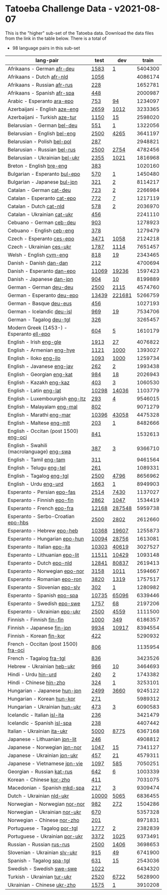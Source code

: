 # Tatoeba Challenge Data - v2021-08-07

This is the "higher" sub-set of the Tatoeba data.
Download the data files from the link in the table below.
There is a total of

* 98  language pairs in this sub-set

| lang-pair |    test    |    dev     |    train   |
|-----------|------------|------------|------------|
|            Afrikaans - German  [afr-deu](https://object.pouta.csc.fi/Tatoeba-Challenge-v2021-08-07/afr-deu.tar)  | [      1583](https://github.com/Helsinki-NLP/Tatoeba-Challenge/blob/v2021-08-07/data/test/afr-deu/test.txt)| [         1](https://github.com/Helsinki-NLP/Tatoeba-Challenge/blob/v2021-08-07/data/dev/afr-deu/dev.txt)|    5404300|
|             Afrikaans - Dutch  [afr-nld](https://object.pouta.csc.fi/Tatoeba-Challenge-v2021-08-07/afr-nld.tar)  | [      1056](https://github.com/Helsinki-NLP/Tatoeba-Challenge/blob/v2021-08-07/data/test/afr-nld/test.txt)|            |    4086174|
|           Afrikaans - Russian  [afr-rus](https://object.pouta.csc.fi/Tatoeba-Challenge-v2021-08-07/afr-rus.tar)  | [       228](https://github.com/Helsinki-NLP/Tatoeba-Challenge/blob/v2021-08-07/data/test/afr-rus/test.txt)|            |    1652781|
|           Afrikaans - Spanish  [afr-spa](https://object.pouta.csc.fi/Tatoeba-Challenge-v2021-08-07/afr-spa.tar)  | [       448](https://github.com/Helsinki-NLP/Tatoeba-Challenge/blob/v2021-08-07/data/test/afr-spa/test.txt)|            |    2000987|
|            Arabic - Esperanto  [ara-epo](https://object.pouta.csc.fi/Tatoeba-Challenge-v2021-08-07/ara-epo.tar)  | [       753](https://github.com/Helsinki-NLP/Tatoeba-Challenge/blob/v2021-08-07/data/test/ara-epo/test.txt)| [        94](https://github.com/Helsinki-NLP/Tatoeba-Challenge/blob/v2021-08-07/data/dev/ara-epo/dev.txt)|    1234097|
|         Azerbaijani - English  [aze-eng](https://object.pouta.csc.fi/Tatoeba-Challenge-v2021-08-07/aze-eng.tar)  | [      2659](https://github.com/Helsinki-NLP/Tatoeba-Challenge/blob/v2021-08-07/data/test/aze-eng/test.txt)| [      1012](https://github.com/Helsinki-NLP/Tatoeba-Challenge/blob/v2021-08-07/data/dev/aze-eng/dev.txt)|    3233365|
|         Azerbaijani - Turkish  [aze-tur](https://object.pouta.csc.fi/Tatoeba-Challenge-v2021-08-07/aze-tur.tar)  | [      1150](https://github.com/Helsinki-NLP/Tatoeba-Challenge/blob/v2021-08-07/data/test/aze-tur/test.txt)| [        15](https://github.com/Helsinki-NLP/Tatoeba-Challenge/blob/v2021-08-07/data/dev/aze-tur/dev.txt)|    2598020|
|           Belarusian - German  [bel-deu](https://object.pouta.csc.fi/Tatoeba-Challenge-v2021-08-07/bel-deu.tar)  | [       551](https://github.com/Helsinki-NLP/Tatoeba-Challenge/blob/v2021-08-07/data/test/bel-deu/test.txt)| [         1](https://github.com/Helsinki-NLP/Tatoeba-Challenge/blob/v2021-08-07/data/dev/bel-deu/dev.txt)|    1322056|
|          Belarusian - English  [bel-eng](https://object.pouta.csc.fi/Tatoeba-Challenge-v2021-08-07/bel-eng.tar)  | [      2500](https://github.com/Helsinki-NLP/Tatoeba-Challenge/blob/v2021-08-07/data/test/bel-eng/test.txt)| [      4265](https://github.com/Helsinki-NLP/Tatoeba-Challenge/blob/v2021-08-07/data/dev/bel-eng/dev.txt)|    3641197|
|           Belarusian - Polish  [bel-pol](https://object.pouta.csc.fi/Tatoeba-Challenge-v2021-08-07/bel-pol.tar)  | [       287](https://github.com/Helsinki-NLP/Tatoeba-Challenge/blob/v2021-08-07/data/test/bel-pol/test.txt)|            |    2948821|
|          Belarusian - Russian  [bel-rus](https://object.pouta.csc.fi/Tatoeba-Challenge-v2021-08-07/bel-rus.tar)  | [      2500](https://github.com/Helsinki-NLP/Tatoeba-Challenge/blob/v2021-08-07/data/test/bel-rus/test.txt)| [      2754](https://github.com/Helsinki-NLP/Tatoeba-Challenge/blob/v2021-08-07/data/dev/bel-rus/dev.txt)|    4782456|
|        Belarusian - Ukrainian  [bel-ukr](https://object.pouta.csc.fi/Tatoeba-Challenge-v2021-08-07/bel-ukr.tar)  | [      2355](https://github.com/Helsinki-NLP/Tatoeba-Challenge/blob/v2021-08-07/data/test/bel-ukr/test.txt)| [      1021](https://github.com/Helsinki-NLP/Tatoeba-Challenge/blob/v2021-08-07/data/dev/bel-ukr/dev.txt)|    1816968|
|              Breton - English  [bre-eng](https://object.pouta.csc.fi/Tatoeba-Challenge-v2021-08-07/bre-eng.tar)  | [       383](https://github.com/Helsinki-NLP/Tatoeba-Challenge/blob/v2021-08-07/data/test/bre-eng/test.txt)|            |    1020160|
|         Bulgarian - Esperanto  [bul-epo](https://object.pouta.csc.fi/Tatoeba-Challenge-v2021-08-07/bul-epo.tar)  | [       570](https://github.com/Helsinki-NLP/Tatoeba-Challenge/blob/v2021-08-07/data/test/bul-epo/test.txt)| [         1](https://github.com/Helsinki-NLP/Tatoeba-Challenge/blob/v2021-08-07/data/dev/bul-epo/dev.txt)|    1450480|
|          Bulgarian - Japanese  [bul-jpn](https://object.pouta.csc.fi/Tatoeba-Challenge-v2021-08-07/bul-jpn.tar)  | [       321](https://github.com/Helsinki-NLP/Tatoeba-Challenge/blob/v2021-08-07/data/test/bul-jpn/test.txt)| [         2](https://github.com/Helsinki-NLP/Tatoeba-Challenge/blob/v2021-08-07/data/dev/bul-jpn/dev.txt)|    8114217|
|              Catalan - German  [cat-deu](https://object.pouta.csc.fi/Tatoeba-Challenge-v2021-08-07/cat-deu.tar)  | [       723](https://github.com/Helsinki-NLP/Tatoeba-Challenge/blob/v2021-08-07/data/test/cat-deu/test.txt)| [         2](https://github.com/Helsinki-NLP/Tatoeba-Challenge/blob/v2021-08-07/data/dev/cat-deu/dev.txt)|    2266984|
|           Catalan - Esperanto  [cat-epo](https://object.pouta.csc.fi/Tatoeba-Challenge-v2021-08-07/cat-epo.tar)  | [       772](https://github.com/Helsinki-NLP/Tatoeba-Challenge/blob/v2021-08-07/data/test/cat-epo/test.txt)| [         7](https://github.com/Helsinki-NLP/Tatoeba-Challenge/blob/v2021-08-07/data/dev/cat-epo/dev.txt)|    1217119|
|               Catalan - Dutch  [cat-nld](https://object.pouta.csc.fi/Tatoeba-Challenge-v2021-08-07/cat-nld.tar)  | [       578](https://github.com/Helsinki-NLP/Tatoeba-Challenge/blob/v2021-08-07/data/test/cat-nld/test.txt)| [         2](https://github.com/Helsinki-NLP/Tatoeba-Challenge/blob/v2021-08-07/data/dev/cat-nld/dev.txt)|    2036970|
|           Catalan - Ukrainian  [cat-ukr](https://object.pouta.csc.fi/Tatoeba-Challenge-v2021-08-07/cat-ukr.tar)  | [       456](https://github.com/Helsinki-NLP/Tatoeba-Challenge/blob/v2021-08-07/data/test/cat-ukr/test.txt)|            |    2241110|
|              Cebuano - German  [ceb-deu](https://object.pouta.csc.fi/Tatoeba-Challenge-v2021-08-07/ceb-deu.tar)  | [       903](https://github.com/Helsinki-NLP/Tatoeba-Challenge/blob/v2021-08-07/data/test/ceb-deu/test.txt)|            |    1278923|
|             Cebuano - English  [ceb-eng](https://object.pouta.csc.fi/Tatoeba-Challenge-v2021-08-07/ceb-eng.tar)  | [       378](https://github.com/Helsinki-NLP/Tatoeba-Challenge/blob/v2021-08-07/data/test/ceb-eng/test.txt)|            |    1279479|
|             Czech - Esperanto  [ces-epo](https://object.pouta.csc.fi/Tatoeba-Challenge-v2021-08-07/ces-epo.tar)  | [      3471](https://github.com/Helsinki-NLP/Tatoeba-Challenge/blob/v2021-08-07/data/test/ces-epo/test.txt)| [      1058](https://github.com/Helsinki-NLP/Tatoeba-Challenge/blob/v2021-08-07/data/dev/ces-epo/dev.txt)|    2124218|
|             Czech - Ukrainian  [ces-ukr](https://object.pouta.csc.fi/Tatoeba-Challenge-v2021-08-07/ces-ukr.tar)  | [      1787](https://github.com/Helsinki-NLP/Tatoeba-Challenge/blob/v2021-08-07/data/test/ces-ukr/test.txt)| [      1114](https://github.com/Helsinki-NLP/Tatoeba-Challenge/blob/v2021-08-07/data/dev/ces-ukr/dev.txt)|    7651457|
|               Welsh - English  [cym-eng](https://object.pouta.csc.fi/Tatoeba-Challenge-v2021-08-07/cym-eng.tar)  | [       818](https://github.com/Helsinki-NLP/Tatoeba-Challenge/blob/v2021-08-07/data/test/cym-eng/test.txt)| [        19](https://github.com/Helsinki-NLP/Tatoeba-Challenge/blob/v2021-08-07/data/dev/cym-eng/dev.txt)|    2343465|
|               Danish - Danish  [dan-dan](https://object.pouta.csc.fi/Tatoeba-Challenge-v2021-08-07/dan-dan.tar)  | [       212](https://github.com/Helsinki-NLP/Tatoeba-Challenge/blob/v2021-08-07/data/test/dan-dan/test.txt)|            |    4700694|
|            Danish - Esperanto  [dan-epo](https://object.pouta.csc.fi/Tatoeba-Challenge-v2021-08-07/dan-epo.tar)  | [     11069](https://github.com/Helsinki-NLP/Tatoeba-Challenge/blob/v2021-08-07/data/test/dan-epo/test.txt)| [     19236](https://github.com/Helsinki-NLP/Tatoeba-Challenge/blob/v2021-08-07/data/dev/dan-epo/dev.txt)|    1597423|
|             Danish - Japanese  [dan-jpn](https://object.pouta.csc.fi/Tatoeba-Challenge-v2021-08-07/dan-jpn.tar)  | [       904](https://github.com/Helsinki-NLP/Tatoeba-Challenge/blob/v2021-08-07/data/test/dan-jpn/test.txt)| [        10](https://github.com/Helsinki-NLP/Tatoeba-Challenge/blob/v2021-08-07/data/dev/dan-jpn/dev.txt)|    8199889|
|               German - German  [deu-deu](https://object.pouta.csc.fi/Tatoeba-Challenge-v2021-08-07/deu-deu.tar)  | [      2500](https://github.com/Helsinki-NLP/Tatoeba-Challenge/blob/v2021-08-07/data/test/deu-deu/test.txt)| [      2115](https://github.com/Helsinki-NLP/Tatoeba-Challenge/blob/v2021-08-07/data/dev/deu-deu/dev.txt)|    4574760|
|            German - Esperanto  [deu-epo](https://object.pouta.csc.fi/Tatoeba-Challenge-v2021-08-07/deu-epo.tar)  | [     13439](https://github.com/Helsinki-NLP/Tatoeba-Challenge/blob/v2021-08-07/data/test/deu-epo/test.txt)| [    221681](https://github.com/Helsinki-NLP/Tatoeba-Challenge/blob/v2021-08-07/data/dev/deu-epo/dev.txt)|    5266759|
|               German - Basque  [deu-eus](https://object.pouta.csc.fi/Tatoeba-Challenge-v2021-08-07/deu-eus.tar)  | [       456](https://github.com/Helsinki-NLP/Tatoeba-Challenge/blob/v2021-08-07/data/test/deu-eus/test.txt)|            |    1027193|
|            German - Icelandic  [deu-isl](https://object.pouta.csc.fi/Tatoeba-Challenge-v2021-08-07/deu-isl.tar)  | [       969](https://github.com/Helsinki-NLP/Tatoeba-Challenge/blob/v2021-08-07/data/test/deu-isl/test.txt)| [        19](https://github.com/Helsinki-NLP/Tatoeba-Challenge/blob/v2021-08-07/data/dev/deu-isl/dev.txt)|    7534706|
|              German - Tagalog  [deu-tgl](https://object.pouta.csc.fi/Tatoeba-Challenge-v2021-08-07/deu-tgl.tar)  | [       326](https://github.com/Helsinki-NLP/Tatoeba-Challenge/blob/v2021-08-07/data/test/deu-tgl/test.txt)|            |    3265457|
|  Modern Greek (1453-) - Esperanto  [ell-epo](https://object.pouta.csc.fi/Tatoeba-Challenge-v2021-08-07/ell-epo.tar)  | [       604](https://github.com/Helsinki-NLP/Tatoeba-Challenge/blob/v2021-08-07/data/test/ell-epo/test.txt)| [         5](https://github.com/Helsinki-NLP/Tatoeba-Challenge/blob/v2021-08-07/data/dev/ell-epo/dev.txt)|    1610179|
|               English - Irish  [eng-gle](https://object.pouta.csc.fi/Tatoeba-Challenge-v2021-08-07/eng-gle.tar)  | [      1913](https://github.com/Helsinki-NLP/Tatoeba-Challenge/blob/v2021-08-07/data/test/eng-gle/test.txt)| [        27](https://github.com/Helsinki-NLP/Tatoeba-Challenge/blob/v2021-08-07/data/dev/eng-gle/dev.txt)|    4076822|
|            English - Armenian  [eng-hye](https://object.pouta.csc.fi/Tatoeba-Challenge-v2021-08-07/eng-hye.tar)  | [      1121](https://github.com/Helsinki-NLP/Tatoeba-Challenge/blob/v2021-08-07/data/test/eng-hye/test.txt)| [      1000](https://github.com/Helsinki-NLP/Tatoeba-Challenge/blob/v2021-08-07/data/dev/eng-hye/dev.txt)|    1393027|
|               English - Iloko  [eng-ilo](https://object.pouta.csc.fi/Tatoeba-Challenge-v2021-08-07/eng-ilo.tar)  | [      1093](https://github.com/Helsinki-NLP/Tatoeba-Challenge/blob/v2021-08-07/data/test/eng-ilo/test.txt)| [      1000](https://github.com/Helsinki-NLP/Tatoeba-Challenge/blob/v2021-08-07/data/dev/eng-ilo/dev.txt)|    1259734|
|            English - Javanese  [eng-jav](https://object.pouta.csc.fi/Tatoeba-Challenge-v2021-08-07/eng-jav.tar)  | [       262](https://github.com/Helsinki-NLP/Tatoeba-Challenge/blob/v2021-08-07/data/test/eng-jav/test.txt)| [         2](https://github.com/Helsinki-NLP/Tatoeba-Challenge/blob/v2021-08-07/data/dev/eng-jav/dev.txt)|    1993438|
|            English - Georgian  [eng-kat](https://object.pouta.csc.fi/Tatoeba-Challenge-v2021-08-07/eng-kat.tar)  | [       984](https://github.com/Helsinki-NLP/Tatoeba-Challenge/blob/v2021-08-07/data/test/eng-kat/test.txt)| [        18](https://github.com/Helsinki-NLP/Tatoeba-Challenge/blob/v2021-08-07/data/dev/eng-kat/dev.txt)|    2026943|
|              English - Kazakh  [eng-kaz](https://object.pouta.csc.fi/Tatoeba-Challenge-v2021-08-07/eng-kaz.tar)  | [       403](https://github.com/Helsinki-NLP/Tatoeba-Challenge/blob/v2021-08-07/data/test/eng-kaz/test.txt)| [         3](https://github.com/Helsinki-NLP/Tatoeba-Challenge/blob/v2021-08-07/data/dev/eng-kaz/dev.txt)|    1060530|
|               English - Latin  [eng-lat](https://object.pouta.csc.fi/Tatoeba-Challenge-v2021-08-07/eng-lat.tar)  | [     10298](https://github.com/Helsinki-NLP/Tatoeba-Challenge/blob/v2021-08-07/data/test/eng-lat/test.txt)| [     14036](https://github.com/Helsinki-NLP/Tatoeba-Challenge/blob/v2021-08-07/data/dev/eng-lat/dev.txt)|    1103779|
|       English - Luxembourgish  [eng-ltz](https://object.pouta.csc.fi/Tatoeba-Challenge-v2021-08-07/eng-ltz.tar)  | [       293](https://github.com/Helsinki-NLP/Tatoeba-Challenge/blob/v2021-08-07/data/test/eng-ltz/test.txt)| [         4](https://github.com/Helsinki-NLP/Tatoeba-Challenge/blob/v2021-08-07/data/dev/eng-ltz/dev.txt)|    9546015|
|           English - Malayalam  [eng-mal](https://object.pouta.csc.fi/Tatoeba-Challenge-v2021-08-07/eng-mal.tar)  | [       802](https://github.com/Helsinki-NLP/Tatoeba-Challenge/blob/v2021-08-07/data/test/eng-mal/test.txt)|            |    9071279|
|             English - Marathi  [eng-mar](https://object.pouta.csc.fi/Tatoeba-Challenge-v2021-08-07/eng-mar.tar)  | [     10396](https://github.com/Helsinki-NLP/Tatoeba-Challenge/blob/v2021-08-07/data/test/eng-mar/test.txt)| [     43058](https://github.com/Helsinki-NLP/Tatoeba-Challenge/blob/v2021-08-07/data/dev/eng-mar/dev.txt)|    4475328|
|             English - Maltese  [eng-mlt](https://object.pouta.csc.fi/Tatoeba-Challenge-v2021-08-07/eng-mlt.tar)  | [       203](https://github.com/Helsinki-NLP/Tatoeba-Challenge/blob/v2021-08-07/data/test/eng-mlt/test.txt)| [         1](https://github.com/Helsinki-NLP/Tatoeba-Challenge/blob/v2021-08-07/data/dev/eng-mlt/dev.txt)|    8482666|
|  English - Occitan (post 1500)  [eng-oci](https://object.pouta.csc.fi/Tatoeba-Challenge-v2021-08-07/eng-oci.tar)  | [       841](https://github.com/Helsinki-NLP/Tatoeba-Challenge/blob/v2021-08-07/data/test/eng-oci/test.txt)|            |    1532613|
|  English - Swahili (macrolanguage)  [eng-swa](https://object.pouta.csc.fi/Tatoeba-Challenge-v2021-08-07/eng-swa.tar)  | [       387](https://github.com/Helsinki-NLP/Tatoeba-Challenge/blob/v2021-08-07/data/test/eng-swa/test.txt)| [         3](https://github.com/Helsinki-NLP/Tatoeba-Challenge/blob/v2021-08-07/data/dev/eng-swa/dev.txt)|    9366710|
|               English - Tamil  [eng-tam](https://object.pouta.csc.fi/Tatoeba-Challenge-v2021-08-07/eng-tam.tar)  | [       311](https://github.com/Helsinki-NLP/Tatoeba-Challenge/blob/v2021-08-07/data/test/eng-tam/test.txt)|            |    9461564|
|              English - Telugu  [eng-tel](https://object.pouta.csc.fi/Tatoeba-Challenge-v2021-08-07/eng-tel.tar)  | [       261](https://github.com/Helsinki-NLP/Tatoeba-Challenge/blob/v2021-08-07/data/test/eng-tel/test.txt)|            |    1089331|
|             English - Tagalog  [eng-tgl](https://object.pouta.csc.fi/Tatoeba-Challenge-v2021-08-07/eng-tgl.tar)  | [      2500](https://github.com/Helsinki-NLP/Tatoeba-Challenge/blob/v2021-08-07/data/test/eng-tgl/test.txt)| [      4796](https://github.com/Helsinki-NLP/Tatoeba-Challenge/blob/v2021-08-07/data/dev/eng-tgl/dev.txt)|    8656962|
|                English - Urdu  [eng-urd](https://object.pouta.csc.fi/Tatoeba-Challenge-v2021-08-07/eng-urd.tar)  | [      1663](https://github.com/Helsinki-NLP/Tatoeba-Challenge/blob/v2021-08-07/data/test/eng-urd/test.txt)| [         1](https://github.com/Helsinki-NLP/Tatoeba-Challenge/blob/v2021-08-07/data/dev/eng-urd/dev.txt)|    8949903|
|           Esperanto - Persian  [epo-fas](https://object.pouta.csc.fi/Tatoeba-Challenge-v2021-08-07/epo-fas.tar)  | [      2514](https://github.com/Helsinki-NLP/Tatoeba-Challenge/blob/v2021-08-07/data/test/epo-fas/test.txt)| [      7430](https://github.com/Helsinki-NLP/Tatoeba-Challenge/blob/v2021-08-07/data/dev/epo-fas/dev.txt)|    1137027|
|           Esperanto - Finnish  [epo-fin](https://object.pouta.csc.fi/Tatoeba-Challenge-v2021-08-07/epo-fin.tar)  | [      2862](https://github.com/Helsinki-NLP/Tatoeba-Challenge/blob/v2021-08-07/data/test/epo-fin/test.txt)| [      1047](https://github.com/Helsinki-NLP/Tatoeba-Challenge/blob/v2021-08-07/data/dev/epo-fin/dev.txt)|    1534419|
|            Esperanto - French  [epo-fra](https://object.pouta.csc.fi/Tatoeba-Challenge-v2021-08-07/epo-fra.tar)  | [     12168](https://github.com/Helsinki-NLP/Tatoeba-Challenge/blob/v2021-08-07/data/test/epo-fra/test.txt)| [    287548](https://github.com/Helsinki-NLP/Tatoeba-Challenge/blob/v2021-08-07/data/dev/epo-fra/dev.txt)|    5959738|
|    Esperanto - Serbo-Croatian  [epo-hbs](https://object.pouta.csc.fi/Tatoeba-Challenge-v2021-08-07/epo-hbs.tar)  | [      2500](https://github.com/Helsinki-NLP/Tatoeba-Challenge/blob/v2021-08-07/data/test/epo-hbs/test.txt)| [      2802](https://github.com/Helsinki-NLP/Tatoeba-Challenge/blob/v2021-08-07/data/dev/epo-hbs/dev.txt)|    2612660|
|            Esperanto - Hebrew  [epo-heb](https://object.pouta.csc.fi/Tatoeba-Challenge-v2021-08-07/epo-heb.tar)  | [     10368](https://github.com/Helsinki-NLP/Tatoeba-Challenge/blob/v2021-08-07/data/test/epo-heb/test.txt)| [     19607](https://github.com/Helsinki-NLP/Tatoeba-Challenge/blob/v2021-08-07/data/dev/epo-heb/dev.txt)|    1255873|
|         Esperanto - Hungarian  [epo-hun](https://object.pouta.csc.fi/Tatoeba-Challenge-v2021-08-07/epo-hun.tar)  | [     10094](https://github.com/Helsinki-NLP/Tatoeba-Challenge/blob/v2021-08-07/data/test/epo-hun/test.txt)| [     28756](https://github.com/Helsinki-NLP/Tatoeba-Challenge/blob/v2021-08-07/data/dev/epo-hun/dev.txt)|    1613081|
|           Esperanto - Italian  [epo-ita](https://object.pouta.csc.fi/Tatoeba-Challenge-v2021-08-07/epo-ita.tar)  | [     10303](https://github.com/Helsinki-NLP/Tatoeba-Challenge/blob/v2021-08-07/data/test/epo-ita/test.txt)| [     40619](https://github.com/Helsinki-NLP/Tatoeba-Challenge/blob/v2021-08-07/data/dev/epo-ita/dev.txt)|    3027527|
|        Esperanto - Lithuanian  [epo-lit](https://object.pouta.csc.fi/Tatoeba-Challenge-v2021-08-07/epo-lit.tar)  | [     11511](https://github.com/Helsinki-NLP/Tatoeba-Challenge/blob/v2021-08-07/data/test/epo-lit/test.txt)| [     10429](https://github.com/Helsinki-NLP/Tatoeba-Challenge/blob/v2021-08-07/data/dev/epo-lit/dev.txt)|    1093148|
|             Esperanto - Dutch  [epo-nld](https://object.pouta.csc.fi/Tatoeba-Challenge-v2021-08-07/epo-nld.tar)  | [     12841](https://github.com/Helsinki-NLP/Tatoeba-Challenge/blob/v2021-08-07/data/test/epo-nld/test.txt)| [     80837](https://github.com/Helsinki-NLP/Tatoeba-Challenge/blob/v2021-08-07/data/dev/epo-nld/dev.txt)|    2619413|
|         Esperanto - Norwegian  [epo-nor](https://object.pouta.csc.fi/Tatoeba-Challenge-v2021-08-07/epo-nor.tar)  | [      3158](https://github.com/Helsinki-NLP/Tatoeba-Challenge/blob/v2021-08-07/data/test/epo-nor/test.txt)| [      1011](https://github.com/Helsinki-NLP/Tatoeba-Challenge/blob/v2021-08-07/data/dev/epo-nor/dev.txt)|    1594667|
|          Esperanto - Romanian  [epo-ron](https://object.pouta.csc.fi/Tatoeba-Challenge-v2021-08-07/epo-ron.tar)  | [      3820](https://github.com/Helsinki-NLP/Tatoeba-Challenge/blob/v2021-08-07/data/test/epo-ron/test.txt)| [      1319](https://github.com/Helsinki-NLP/Tatoeba-Challenge/blob/v2021-08-07/data/dev/epo-ron/dev.txt)|    1757517|
|         Esperanto - Slovenian  [epo-slv](https://object.pouta.csc.fi/Tatoeba-Challenge-v2021-08-07/epo-slv.tar)  | [       302](https://github.com/Helsinki-NLP/Tatoeba-Challenge/blob/v2021-08-07/data/test/epo-slv/test.txt)| [         1](https://github.com/Helsinki-NLP/Tatoeba-Challenge/blob/v2021-08-07/data/dev/epo-slv/dev.txt)|    1280982|
|           Esperanto - Spanish  [epo-spa](https://object.pouta.csc.fi/Tatoeba-Challenge-v2021-08-07/epo-spa.tar)  | [     10735](https://github.com/Helsinki-NLP/Tatoeba-Challenge/blob/v2021-08-07/data/test/epo-spa/test.txt)| [     65096](https://github.com/Helsinki-NLP/Tatoeba-Challenge/blob/v2021-08-07/data/dev/epo-spa/dev.txt)|    6339446|
|           Esperanto - Swedish  [epo-swe](https://object.pouta.csc.fi/Tatoeba-Challenge-v2021-08-07/epo-swe.tar)  | [      1757](https://github.com/Helsinki-NLP/Tatoeba-Challenge/blob/v2021-08-07/data/test/epo-swe/test.txt)| [        68](https://github.com/Helsinki-NLP/Tatoeba-Challenge/blob/v2021-08-07/data/dev/epo-swe/dev.txt)|    2197206|
|         Esperanto - Ukrainian  [epo-ukr](https://object.pouta.csc.fi/Tatoeba-Challenge-v2021-08-07/epo-ukr.tar)  | [      2500](https://github.com/Helsinki-NLP/Tatoeba-Challenge/blob/v2021-08-07/data/test/epo-ukr/test.txt)| [      4559](https://github.com/Helsinki-NLP/Tatoeba-Challenge/blob/v2021-08-07/data/dev/epo-ukr/dev.txt)|    1111500|
|             Finnish - Finnish  [fin-fin](https://object.pouta.csc.fi/Tatoeba-Challenge-v2021-08-07/fin-fin.tar)  | [      1000](https://github.com/Helsinki-NLP/Tatoeba-Challenge/blob/v2021-08-07/data/test/fin-fin/test.txt)| [       349](https://github.com/Helsinki-NLP/Tatoeba-Challenge/blob/v2021-08-07/data/dev/fin-fin/dev.txt)|    6186357|
|            Finnish - Japanese  [fin-jpn](https://object.pouta.csc.fi/Tatoeba-Challenge-v2021-08-07/fin-jpn.tar)  | [      9934](https://github.com/Helsinki-NLP/Tatoeba-Challenge/blob/v2021-08-07/data/test/fin-jpn/test.txt)| [     10917](https://github.com/Helsinki-NLP/Tatoeba-Challenge/blob/v2021-08-07/data/dev/fin-jpn/dev.txt)|    8394554|
|              Finnish - Korean  [fin-kor](https://object.pouta.csc.fi/Tatoeba-Challenge-v2021-08-07/fin-kor.tar)  | [       422](https://github.com/Helsinki-NLP/Tatoeba-Challenge/blob/v2021-08-07/data/test/fin-kor/test.txt)|            |    5290932|
|  French - Occitan (post 1500)  [fra-oci](https://object.pouta.csc.fi/Tatoeba-Challenge-v2021-08-07/fra-oci.tar)  | [       806](https://github.com/Helsinki-NLP/Tatoeba-Challenge/blob/v2021-08-07/data/test/fra-oci/test.txt)|            |    1135954|
|              French - Tagalog  [fra-tgl](https://object.pouta.csc.fi/Tatoeba-Challenge-v2021-08-07/fra-tgl.tar)  | [       836](https://github.com/Helsinki-NLP/Tatoeba-Challenge/blob/v2021-08-07/data/test/fra-tgl/test.txt)|            |    3423526|
|            Hebrew - Ukrainian  [heb-ukr](https://object.pouta.csc.fi/Tatoeba-Challenge-v2021-08-07/heb-ukr.tar)  | [       966](https://github.com/Helsinki-NLP/Tatoeba-Challenge/blob/v2021-08-07/data/test/heb-ukr/test.txt)| [        10](https://github.com/Helsinki-NLP/Tatoeba-Challenge/blob/v2021-08-07/data/dev/heb-ukr/dev.txt)|    3464693|
|                  Hindi - Urdu  [hin-urd](https://object.pouta.csc.fi/Tatoeba-Challenge-v2021-08-07/hin-urd.tar)  | [       240](https://github.com/Helsinki-NLP/Tatoeba-Challenge/blob/v2021-08-07/data/test/hin-urd/test.txt)| [         2](https://github.com/Helsinki-NLP/Tatoeba-Challenge/blob/v2021-08-07/data/dev/hin-urd/dev.txt)|    1743382|
|               Hindi - Chinese  [hin-zho](https://object.pouta.csc.fi/Tatoeba-Challenge-v2021-08-07/hin-zho.tar)  | [       324](https://github.com/Helsinki-NLP/Tatoeba-Challenge/blob/v2021-08-07/data/test/hin-zho/test.txt)| [         1](https://github.com/Helsinki-NLP/Tatoeba-Challenge/blob/v2021-08-07/data/dev/hin-zho/dev.txt)|    3253101|
|          Hungarian - Japanese  [hun-jpn](https://object.pouta.csc.fi/Tatoeba-Challenge-v2021-08-07/hun-jpn.tar)  | [      2499](https://github.com/Helsinki-NLP/Tatoeba-Challenge/blob/v2021-08-07/data/test/hun-jpn/test.txt)| [      3660](https://github.com/Helsinki-NLP/Tatoeba-Challenge/blob/v2021-08-07/data/dev/hun-jpn/dev.txt)|    9245122|
|            Hungarian - Korean  [hun-kor](https://object.pouta.csc.fi/Tatoeba-Challenge-v2021-08-07/hun-kor.tar)  | [       271](https://github.com/Helsinki-NLP/Tatoeba-Challenge/blob/v2021-08-07/data/test/hun-kor/test.txt)|            |    5989312|
|         Hungarian - Ukrainian  [hun-ukr](https://object.pouta.csc.fi/Tatoeba-Challenge-v2021-08-07/hun-ukr.tar)  | [       473](https://github.com/Helsinki-NLP/Tatoeba-Challenge/blob/v2021-08-07/data/test/hun-ukr/test.txt)| [         3](https://github.com/Helsinki-NLP/Tatoeba-Challenge/blob/v2021-08-07/data/dev/hun-ukr/dev.txt)|    6090583|
|           Icelandic - Italian  [isl-ita](https://object.pouta.csc.fi/Tatoeba-Challenge-v2021-08-07/isl-ita.tar)  | [       236](https://github.com/Helsinki-NLP/Tatoeba-Challenge/blob/v2021-08-07/data/test/isl-ita/test.txt)|            |    3421479|
|           Icelandic - Spanish  [isl-spa](https://object.pouta.csc.fi/Tatoeba-Challenge-v2021-08-07/isl-spa.tar)  | [       238](https://github.com/Helsinki-NLP/Tatoeba-Challenge/blob/v2021-08-07/data/test/isl-spa/test.txt)|            |    4407442|
|           Italian - Ukrainian  [ita-ukr](https://object.pouta.csc.fi/Tatoeba-Challenge-v2021-08-07/ita-ukr.tar)  | [      5000](https://github.com/Helsinki-NLP/Tatoeba-Challenge/blob/v2021-08-07/data/test/ita-ukr/test.txt)| [      8775](https://github.com/Helsinki-NLP/Tatoeba-Challenge/blob/v2021-08-07/data/dev/ita-ukr/dev.txt)|    6367168|
|         Japanese - Lithuanian  [jpn-lit](https://object.pouta.csc.fi/Tatoeba-Challenge-v2021-08-07/jpn-lit.tar)  | [       246](https://github.com/Helsinki-NLP/Tatoeba-Challenge/blob/v2021-08-07/data/test/jpn-lit/test.txt)|            |    4908812|
|          Japanese - Norwegian  [jpn-nor](https://object.pouta.csc.fi/Tatoeba-Challenge-v2021-08-07/jpn-nor.tar)  | [      1047](https://github.com/Helsinki-NLP/Tatoeba-Challenge/blob/v2021-08-07/data/test/jpn-nor/test.txt)| [        15](https://github.com/Helsinki-NLP/Tatoeba-Challenge/blob/v2021-08-07/data/dev/jpn-nor/dev.txt)|    7341127|
|          Japanese - Ukrainian  [jpn-ukr](https://object.pouta.csc.fi/Tatoeba-Challenge-v2021-08-07/jpn-ukr.tar)  | [       457](https://github.com/Helsinki-NLP/Tatoeba-Challenge/blob/v2021-08-07/data/test/jpn-ukr/test.txt)| [        21](https://github.com/Helsinki-NLP/Tatoeba-Challenge/blob/v2021-08-07/data/dev/jpn-ukr/dev.txt)|    4579311|
|         Japanese - Vietnamese  [jpn-vie](https://object.pouta.csc.fi/Tatoeba-Challenge-v2021-08-07/jpn-vie.tar)  | [      1097](https://github.com/Helsinki-NLP/Tatoeba-Challenge/blob/v2021-08-07/data/test/jpn-vie/test.txt)| [       585](https://github.com/Helsinki-NLP/Tatoeba-Challenge/blob/v2021-08-07/data/dev/jpn-vie/dev.txt)|    7050251|
|            Georgian - Russian  [kat-rus](https://object.pouta.csc.fi/Tatoeba-Challenge-v2021-08-07/kat-rus.tar)  | [       642](https://github.com/Helsinki-NLP/Tatoeba-Challenge/blob/v2021-08-07/data/test/kat-rus/test.txt)| [         6](https://github.com/Helsinki-NLP/Tatoeba-Challenge/blob/v2021-08-07/data/dev/kat-rus/dev.txt)|    1003339|
|              Korean - Chinese  [kor-zho](https://object.pouta.csc.fi/Tatoeba-Challenge-v2021-08-07/kor-zho.tar)  | [       411](https://github.com/Helsinki-NLP/Tatoeba-Challenge/blob/v2021-08-07/data/test/kor-zho/test.txt)|            |    7031075|
|          Macedonian - Spanish  [mkd-spa](https://object.pouta.csc.fi/Tatoeba-Challenge-v2021-08-07/mkd-spa.tar)  | [       217](https://github.com/Helsinki-NLP/Tatoeba-Challenge/blob/v2021-08-07/data/test/mkd-spa/test.txt)| [         3](https://github.com/Helsinki-NLP/Tatoeba-Challenge/blob/v2021-08-07/data/dev/mkd-spa/dev.txt)|    9309474|
|             Dutch - Ukrainian  [nld-ukr](https://object.pouta.csc.fi/Tatoeba-Challenge-v2021-08-07/nld-ukr.tar)  | [     10000](https://github.com/Helsinki-NLP/Tatoeba-Challenge/blob/v2021-08-07/data/test/nld-ukr/test.txt)| [      5065](https://github.com/Helsinki-NLP/Tatoeba-Challenge/blob/v2021-08-07/data/dev/nld-ukr/dev.txt)|    6836455|
|         Norwegian - Norwegian  [nor-nor](https://object.pouta.csc.fi/Tatoeba-Challenge-v2021-08-07/nor-nor.tar)  | [       982](https://github.com/Helsinki-NLP/Tatoeba-Challenge/blob/v2021-08-07/data/test/nor-nor/test.txt)| [       272](https://github.com/Helsinki-NLP/Tatoeba-Challenge/blob/v2021-08-07/data/dev/nor-nor/dev.txt)|    1504286|
|         Norwegian - Ukrainian  [nor-ukr](https://object.pouta.csc.fi/Tatoeba-Challenge-v2021-08-07/nor-ukr.tar)  | [       670](https://github.com/Helsinki-NLP/Tatoeba-Challenge/blob/v2021-08-07/data/test/nor-ukr/test.txt)|            |    5357328|
|           Norwegian - Chinese  [nor-zho](https://object.pouta.csc.fi/Tatoeba-Challenge-v2021-08-07/nor-zho.tar)  | [       201](https://github.com/Helsinki-NLP/Tatoeba-Challenge/blob/v2021-08-07/data/test/nor-zho/test.txt)|            |    8971831|
|          Portuguese - Tagalog  [por-tgl](https://object.pouta.csc.fi/Tatoeba-Challenge-v2021-08-07/por-tgl.tar)  | [      1777](https://github.com/Helsinki-NLP/Tatoeba-Challenge/blob/v2021-08-07/data/test/por-tgl/test.txt)| [         2](https://github.com/Helsinki-NLP/Tatoeba-Challenge/blob/v2021-08-07/data/dev/por-tgl/dev.txt)|    2382839|
|        Portuguese - Ukrainian  [por-ukr](https://object.pouta.csc.fi/Tatoeba-Challenge-v2021-08-07/por-ukr.tar)  | [      3372](https://github.com/Helsinki-NLP/Tatoeba-Challenge/blob/v2021-08-07/data/test/por-ukr/test.txt)| [      1025](https://github.com/Helsinki-NLP/Tatoeba-Challenge/blob/v2021-08-07/data/dev/por-ukr/dev.txt)|    9373491|
|             Russian - Russian  [rus-rus](https://object.pouta.csc.fi/Tatoeba-Challenge-v2021-08-07/rus-rus.tar)  | [      2500](https://github.com/Helsinki-NLP/Tatoeba-Challenge/blob/v2021-08-07/data/test/rus-rus/test.txt)| [      1406](https://github.com/Helsinki-NLP/Tatoeba-Challenge/blob/v2021-08-07/data/dev/rus-rus/dev.txt)|    3698653|
|         Slovenian - Ukrainian  [slv-ukr](https://object.pouta.csc.fi/Tatoeba-Challenge-v2021-08-07/slv-ukr.tar)  | [       915](https://github.com/Helsinki-NLP/Tatoeba-Challenge/blob/v2021-08-07/data/test/slv-ukr/test.txt)| [        49](https://github.com/Helsinki-NLP/Tatoeba-Challenge/blob/v2021-08-07/data/dev/slv-ukr/dev.txt)|    6741900|
|             Spanish - Tagalog  [spa-tgl](https://object.pouta.csc.fi/Tatoeba-Challenge-v2021-08-07/spa-tgl.tar)  | [       631](https://github.com/Helsinki-NLP/Tatoeba-Challenge/blob/v2021-08-07/data/test/spa-tgl/test.txt)| [        15](https://github.com/Helsinki-NLP/Tatoeba-Challenge/blob/v2021-08-07/data/dev/spa-tgl/dev.txt)|    2543036|
|             Swedish - Swedish  [swe-swe](https://object.pouta.csc.fi/Tatoeba-Challenge-v2021-08-07/swe-swe.tar)  | [      1022](https://github.com/Helsinki-NLP/Tatoeba-Challenge/blob/v2021-08-07/data/test/swe-swe/test.txt)|            |    6434320|
|           Turkish - Ukrainian  [tur-ukr](https://object.pouta.csc.fi/Tatoeba-Challenge-v2021-08-07/tur-ukr.tar)  | [      2520](https://github.com/Helsinki-NLP/Tatoeba-Challenge/blob/v2021-08-07/data/test/tur-ukr/test.txt)| [      6722](https://github.com/Helsinki-NLP/Tatoeba-Challenge/blob/v2021-08-07/data/dev/tur-ukr/dev.txt)|    5628900|
|           Ukrainian - Chinese  [ukr-zho](https://object.pouta.csc.fi/Tatoeba-Challenge-v2021-08-07/ukr-zho.tar)  | [      1575](https://github.com/Helsinki-NLP/Tatoeba-Challenge/blob/v2021-08-07/data/test/ukr-zho/test.txt)| [         1](https://github.com/Helsinki-NLP/Tatoeba-Challenge/blob/v2021-08-07/data/dev/ukr-zho/dev.txt)|    3910208|
